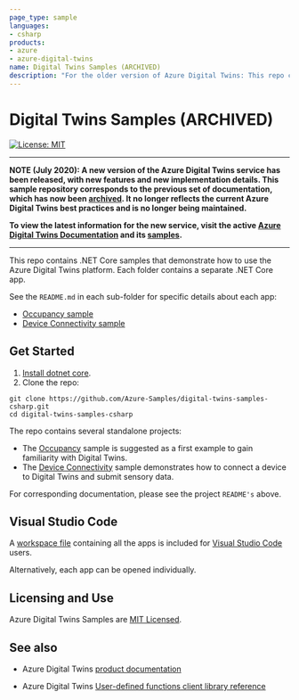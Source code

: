 ```yaml
---
page_type: sample
languages:
- csharp
products:
- azure
- azure-digital-twins
name: Digital Twins Samples (ARCHIVED)
description: "For the older version of Azure Digital Twins: This repo contains .NET Core samples that demonstrate how to use the Azure Digital Twins platform. Each folder contains a separate .NET Core app."
---
```


# Digital Twins Samples (ARCHIVED)

[![License: MIT](https://img.shields.io/badge/License-MIT-yellow.svg)](https://opensource.org/licenses/MIT)

**************************************************
**NOTE (July 2020): A new version of the Azure Digital Twins service has been released, with new features and new implementation details. This sample repository corresponds to the previous set of documentation, which has now been [archived](https://docs.microsoft.com/previous-versions/azure/digital-twins/about-digital-twins). It no longer reflects the current Azure Digital Twins best practices and is no longer being maintained.**

**To view the latest information for the new service, visit the active [Azure Digital Twins Documentation](https://docs.microsoft.com/azure/digital-twins/) and its [samples](https://docs.microsoft.com/samples/azure-samples/digital-twins-samples/digital-twins-samples/).**
**************************************************

This repo contains .NET Core samples that demonstrate how to use the Azure Digital Twins platform. Each folder contains a separate .NET Core app.  

See the `README.md` in each sub-folder for specific details about each app:

* [Occupancy sample](https://github.com/Azure-Samples/digital-twins-samples-csharp/tree/master/occupancy-quickstart/README.md)
* [Device Connectivity sample](https://github.com/Azure-Samples/digital-twins-samples-csharp/tree/master/device-connectivity/README.md)

## Get Started

1. [Install dotnet core](https://www.microsoft.com/net/download).
1. Clone the repo:

```shell
git clone https://github.com/Azure-Samples/digital-twins-samples-csharp.git
cd digital-twins-samples-csharp
```

The repo contains several standalone projects:

* The [Occupancy](https://github.com/Azure-Samples/digital-twins-samples-csharp/tree/master/occupancy-quickstart/README.md) sample is suggested as a first example to gain familiarity with Digital Twins.
* The [Device Connectivity](https://github.com/Azure-Samples/digital-twins-samples-csharp/tree/master/device-connectivity/README.md) sample demonstrates how to connect a device to Digital Twins and submit sensory data.

For corresponding documentation, please see the project `README's` above.

## Visual Studio Code

A [workspace file](https://github.com/Azure-Samples/digital-twins-samples-csharp/blob/master/digital-twins-samples.code-workspace) containing all the apps is included for [Visual Studio Code](https://code.visualstudio.com/) users.

Alternatively, each app can be opened individually.

## Licensing and Use

Azure Digital Twins Samples are [MIT Licensed](https://github.com/Azure-Samples/digital-twins-samples-csharp/blob/master/LICENSE.md).

## See also

* Azure Digital Twins [product documentation](https://docs.microsoft.com/azure/digital-twins/)

* Azure Digital Twins [User-defined functions client library reference](https://docs.microsoft.com/azure/digital-twins/reference-user-defined-functions-client-library)
